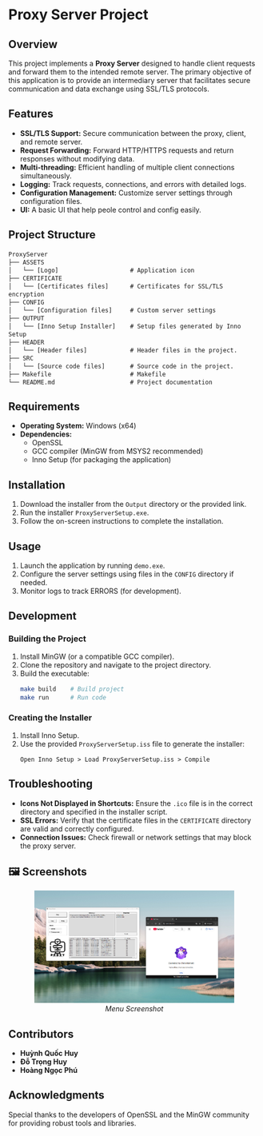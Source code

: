 # Proxy Server Project

## Overview
This project implements a **Proxy Server** designed to handle client requests and forward them to the intended remote server. The primary objective of this application is to provide an intermediary server that facilitates secure communication and data exchange using SSL/TLS protocols.

## Features
- **SSL/TLS Support:** Secure communication between the proxy, client, and remote server.
- **Request Forwarding:** Forward HTTP/HTTPS requests and return responses without modifying data.
- **Multi-threading:** Efficient handling of multiple client connections simultaneously.
- **Logging:** Track requests, connections, and errors with detailed logs.
- **Configuration Management:** Customize server settings through configuration files.
- **UI:** A basic UI that help peole control and config easily.

## Project Structure
```
ProxyServer
├── ASSETS
│   └── [Logo]                    # Application icon
├── CERTIFICATE
│   └── [Certificates files]      # Certificates for SSL/TLS encryption
├── CONFIG
│   └── [Configuration files]     # Custom server settings
├── OUTPUT
│   └── [Inno Setup Installer]    # Setup files generated by Inno Setup
├── HEADER
│   └── [Header files]            # Header files in the project.
├── SRC
│   └── [Source code files]       # Source code in the project.
├── Makefile                      # Makefile
└── README.md                     # Project documentation
```

## Requirements
- **Operating System:** Windows (x64)
- **Dependencies:**
  - OpenSSL
  - GCC compiler (MinGW from MSYS2 recommended)
  - Inno Setup (for packaging the application)

## Installation
1. Download the installer from the `Output` directory or the provided link.
2. Run the installer `ProxyServerSetup.exe`.
3. Follow the on-screen instructions to complete the installation.

## Usage
1. Launch the application by running `demo.exe`.
2. Configure the server settings using files in the `CONFIG` directory if needed.
3. Monitor logs to track ERRORS (for development).

## Development
### Building the Project
1. Install MinGW (or a compatible GCC compiler).
2. Clone the repository and navigate to the project directory.
3. Build the executable:
   ```bash
   make build    # Build project
   make run      # Run code
   ```

### Creating the Installer
1. Install Inno Setup.
2. Use the provided `ProxyServerSetup.iss` file to generate the installer:
   ```
   Open Inno Setup > Load ProxyServerSetup.iss > Compile
   ```

## Troubleshooting
- **Icons Not Displayed in Shortcuts:** Ensure the `.ico` file is in the correct directory and specified in the installer script.
- **SSL Errors:** Verify that the certificate files in the `CERTIFICATE` directory are valid and correctly configured.
- **Connection Issues:** Check firewall or network settings that may block the proxy server.

## 🖼️ Screenshots

<p align="center">
  <img src="./ProxyServer.png" alt="Menu Screenshot" width="400"/>
  <br/>
  <em>Menu Screenshot</em>
</p>

## Contributors
- **Huỳnh Quốc Huy**
- **Đỗ Trọng Huy**
- **Hoàng Ngọc Phú**

## Acknowledgments
Special thanks to the developers of OpenSSL and the MinGW community for providing robust tools and libraries.
